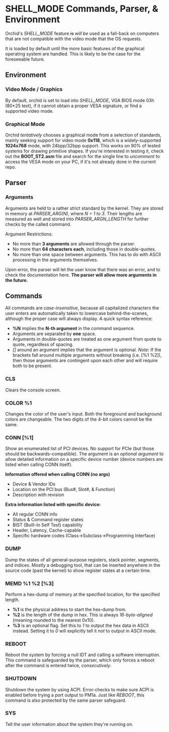 # SHELL_MODE Commands, Parser, & Environment
Orchid's _SHELL_MODE_ feature ~~is~~ _will be_ used as a fall-back on computers that are not compatible with the video mode that the OS requests.

It is loaded by default until the more basic features of the graphical operating system are handled. This is likely to be the case for the foreseeable future.

## Environment
### Video Mode / Graphics
By default, orchid is set to load into _SHELL_MODE_, VGA BIOS mode 03h (80*25 text), if it cannot obtain a proper VESA signature, or find a supported video mode.
### Graphical Mode
Orchid _tentatively_ chooses a graphical mode from a selection of standards, mainly seeking support for video mode **0x118**, which is a widely-supported **1024x768** mode, with 24bpp/32bpp support. This works on 90% of tested systems for drawing primitive shapes. If you're interested in testing it, check out the **BOOT_ST2.asm** file and search for the single line to _uncomment_ to access the VESA mode on your PC, if it's not already done in the current repo.

## Parser
### Arguments
Arguments are held to a rather strict standard by the kernel. They are stored in memory at _PARSER_ARG(N)_, where _N = 1 to 3_.
Their lengths are measured as well and stored into _PARSER_ARGN_LENGTH_ for further checks by the called command.

Argument Restrictions:
- No more than **3 arguments** are allowed through the parser.
- No more than **64 characters each**, including those in double-quotes.
- No more than one space between arguments. This has to do with ASCII processing in the arguments themselves.

Upon error, the parser will let the user know that there was an error, and to check the documentation here. **The parser will allow more arguments in the future.**

## Commands
All commands are _case-insensitive_, because all capitalized characters the user enters are automatically taken to lowercase behind-the-scenes, although the proper case will always display.
A quick syntax reference:
- **%N** implies the **N-th argument** in the command sequence.
- Arguments are separated by **one** space.
- Arguments in double-quotes are treated as one argument from quote to quote, regardless of spacing.
- _[]_ around an argument implies that the argument is optional. _Note_: If the brackets fall around multiple arguments without breaking (i.e. [%1 %2]), then those arguments are contingent upon each other and will require both to be present.

### CLS
Clears the console screen.

### COLOR %1
Changes the color of the user's input. Both the foreground and background colors are changeable.
The two digits of the 4-bit colors cannot be the same.

### CONN [%1]
Show an enumerated list of PCI devices. No support for PCIe (but those should be backwards-compatible).
The argument is an _optional argument_ to allow detailed information on a specific device number (device numbers are listed when calling CONN itself).

**Information offered when calling CONN (no args)**
- Device & Vendor IDs
- Location on the PCI bus (Bus#, Slot#, & Function)
- Description with revision

**Extra information listed with specific device:**
- All regular CONN info
- Status & Command register states
- BIST (Built-In Self Test) capability
- Header, Latency, Cache-capable
- Specific hardware codes (Class->Subclass->Programming Interface)

### DUMP
Dump the states of all general-purpose registers, stack pointer, segments, and indices.
Mostly a debugging tool, that can be inserted anywhere in the source code (past the kernel) to show register states at a certain time.

### MEMD %1 %2 [%3]
Perform a hex-dump of memory at the specified location, for the specified length.
- **%1** is the physical address to start the hex-dump from.
- **%2** is the length of the dump in hex. This is always _16-byte-aligned_ (meaning rounded to the nearest 0x10).
- **%3** is an optional flag. Set this to _1_ to output the hex data in ASCII instead. Setting it to _0_ will explicitly tell it _not_ to output in ASCII mode.

### REBOOT
Reboot the system by forcing a null IDT and calling a software interruption. This command is safeguarded by the parser, which only forces a reboot after the command is entered twice, _consecutively_.

### SHUTDOWN
Shutdown the system by using ACPI. Error-checks to make sure ACPI is enabled before trying a port output to PM1a.
Just like *REBOOT*, this command is also protected by the same parser safeguard.

### SYS
Tell the user information about the system they're running on.
